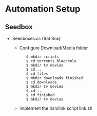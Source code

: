 # Automation Setup

## Seedbox
- Seedboxes.cc (Bat Box)
  - Configure Download/Media folder
  
     ```$ mkdir torrents_blackhole 
        $ mkdir scripts
        $ cd torrents_blackhole 
        $ mkdir tv movies
        $ cd ..
        $ cd files
        $ mkdir downloads finished
        $ cd downloads 
        $ mkdir tv movies
        $ cd ..
        $ cd finished
        $ mkdir tv movies
     
  - Implement the hardlink script link.sh
